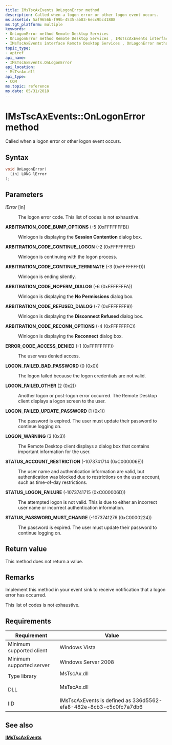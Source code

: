```yaml
---
title: IMsTscAxEvents OnLogonError method
description: Called when a logon error or other logon event occurs.
ms.assetid: 5af9656b-f99b-4535-ab83-6ecc9bc41808
ms.tgt_platform: multiple
keywords:
- OnLogonError method Remote Desktop Services
- OnLogonError method Remote Desktop Services , IMsTscAxEvents interface
- IMsTscAxEvents interface Remote Desktop Services , OnLogonError method
topic_type:
- apiref
api_name:
- IMsTscAxEvents.OnLogonError
api_location:
- MsTscAx.dll
api_type:
- COM
ms.topic: reference
ms.date: 05/31/2018
---
```


# IMsTscAxEvents::OnLogonError method

Called when a logon error or other logon event occurs.

## Syntax


```C++
void OnLogonError(
  [in] LONG lError
);
```



## Parameters

<dl> <dt>

*lError* \[in\]
</dt> <dd>

The logon error code. This list of codes is not exhaustive.

<dt>

<span id="ARBITRATION_CODE_BUMP_OPTIONS"></span><span id="arbitration_code_bump_options"></span>

<span id="ARBITRATION_CODE_BUMP_OPTIONS"></span><span id="arbitration_code_bump_options"></span>**ARBITRATION\_CODE\_BUMP\_OPTIONS** (-5 (0xFFFFFFFB))


</dt> <dd>

Winlogon is displaying the **Session Contention** dialog box.

</dd> <dt>

<span id="ARBITRATION_CODE_CONTINUE_LOGON"></span><span id="arbitration_code_continue_logon"></span>

<span id="ARBITRATION_CODE_CONTINUE_LOGON"></span><span id="arbitration_code_continue_logon"></span>**ARBITRATION\_CODE\_CONTINUE\_LOGON** (-2 (0xFFFFFFFE))


</dt> <dd>

Winlogon is continuing with the logon process.

</dd> <dt>

<span id="ARBITRATION_CODE_CONTINUE_TERMINATE"></span><span id="arbitration_code_continue_terminate"></span>

<span id="ARBITRATION_CODE_CONTINUE_TERMINATE"></span><span id="arbitration_code_continue_terminate"></span>**ARBITRATION\_CODE\_CONTINUE\_TERMINATE** (-3 (0xFFFFFFFD))


</dt> <dd>

Winlogon is ending silently.

</dd> <dt>

<span id="ARBITRATION_CODE_NOPERM_DIALOG"></span><span id="arbitration_code_noperm_dialog"></span>

<span id="ARBITRATION_CODE_NOPERM_DIALOG"></span><span id="arbitration_code_noperm_dialog"></span>**ARBITRATION\_CODE\_NOPERM\_DIALOG** (-6 (0xFFFFFFFA))


</dt> <dd>

Winlogon is displaying the **No Permissions** dialog box.

</dd> <dt>

<span id="ARBITRATION_CODE_REFUSED_DIALOG"></span><span id="arbitration_code_refused_dialog"></span>

<span id="ARBITRATION_CODE_REFUSED_DIALOG"></span><span id="arbitration_code_refused_dialog"></span>**ARBITRATION\_CODE\_REFUSED\_DIALOG** (-7 (0xFFFFFFF9))


</dt> <dd>

Winlogon is displaying the **Disconnect Refused** dialog box.

</dd> <dt>

<span id="ARBITRATION_CODE_RECONN_OPTIONS"></span><span id="arbitration_code_reconn_options"></span>

<span id="ARBITRATION_CODE_RECONN_OPTIONS"></span><span id="arbitration_code_reconn_options"></span>**ARBITRATION\_CODE\_RECONN\_OPTIONS** (-4 (0xFFFFFFFC))


</dt> <dd>

Winlogon is displaying the **Reconnect** dialog box.

</dd> <dt>

<span id="ERROR_CODE_ACCESS_DENIED"></span><span id="error_code_access_denied"></span>

<span id="ERROR_CODE_ACCESS_DENIED"></span><span id="error_code_access_denied"></span>**ERROR\_CODE\_ACCESS\_DENIED** (-1 (0xFFFFFFFF))


</dt> <dd>

The user was denied access.

</dd> <dt>

<span id="LOGON_FAILED_BAD_PASSWORD"></span><span id="logon_failed_bad_password"></span>

<span id="LOGON_FAILED_BAD_PASSWORD"></span><span id="logon_failed_bad_password"></span>**LOGON\_FAILED\_BAD\_PASSWORD** (0 (0x0))


</dt> <dd>

The logon failed because the logon credentials are not valid.

</dd> <dt>

<span id="LOGON_FAILED_OTHER"></span><span id="logon_failed_other"></span>

<span id="LOGON_FAILED_OTHER"></span><span id="logon_failed_other"></span>**LOGON\_FAILED\_OTHER** (2 (0x2))


</dt> <dd>

Another logon or post-logon error occurred. The Remote Desktop client displays a logon screen to the user.

</dd> <dt>

<span id="LOGON_FAILED_UPDATE_PASSWORD"></span><span id="logon_failed_update_password"></span>

<span id="LOGON_FAILED_UPDATE_PASSWORD"></span><span id="logon_failed_update_password"></span>**LOGON\_FAILED\_UPDATE\_PASSWORD** (1 (0x1))


</dt> <dd>

The password is expired. The user must update their password to continue logging on.

</dd> <dt>

<span id="LOGON_WARNING"></span><span id="logon_warning"></span>

<span id="LOGON_WARNING"></span><span id="logon_warning"></span>**LOGON\_WARNING** (3 (0x3))


</dt> <dd>

The Remote Desktop client displays a dialog box that contains important information for the user.

</dd> <dt>

<span id="STATUS_ACCOUNT_RESTRICTION"></span><span id="status_account_restriction"></span>

<span id="STATUS_ACCOUNT_RESTRICTION"></span><span id="status_account_restriction"></span>**STATUS\_ACCOUNT\_RESTRICTION** (-1073741714 (0xC000006E))


</dt> <dd>

The user name and authentication information are valid, but authentication was blocked due to restrictions on the user account, such as time-of-day restrictions.

</dd> <dt>

<span id="STATUS_LOGON_FAILURE"></span><span id="status_logon_failure"></span>

<span id="STATUS_LOGON_FAILURE"></span><span id="status_logon_failure"></span>**STATUS\_LOGON\_FAILURE** (-1073741715 (0xC000006D))


</dt> <dd>

The attempted logon is not valid. This is due to either an incorrect user name or incorrect authentication information.

</dd> <dt>

<span id="STATUS_PASSWORD_MUST_CHANGE"></span><span id="status_password_must_change"></span>

<span id="STATUS_PASSWORD_MUST_CHANGE"></span><span id="status_password_must_change"></span>**STATUS\_PASSWORD\_MUST\_CHANGE** (-1073741276 (0xC0000224))


</dt> <dd>

The password is expired. The user must update their password to continue logging on.

</dd> </dl> </dd> </dl>

## Return value

This method does not return a value.

## Remarks

Implement this method in your event sink to receive notification that a logon error has occurred.

This list of codes is not exhaustive.

## Requirements



| Requirement | Value |
|-------------------------------------|----------------------------------------------------------------------------------------|
| Minimum supported client<br/> | Windows Vista<br/>                                                               |
| Minimum supported server<br/> | Windows Server 2008<br/>                                                         |
| Type library<br/>             | <dl> <dt>MsTscAx.dll</dt> </dl> |
| DLL<br/>                      | <dl> <dt>MsTscAx.dll</dt> </dl> |
| IID<br/>                      | IMsTscAxEvents is defined as 336d5562-efa8-482e-8cb3-c5c0fc7a7db6<br/>           |



## See also

<dl> <dt>

[**IMsTscAxEvents**](imstscaxevents-interface.md)
</dt> </dl>

 

 





